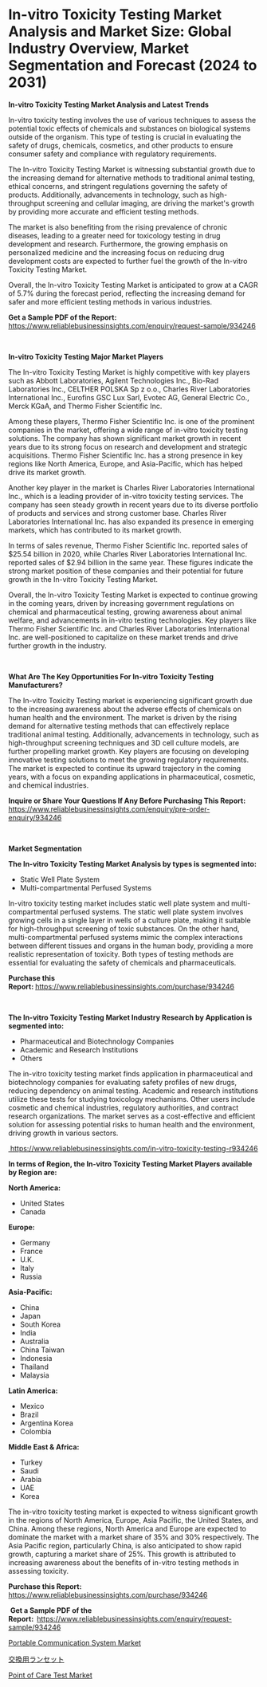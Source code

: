 <p><h1>In-vitro Toxicity Testing Market Analysis and Market Size: Global Industry Overview, Market Segmentation and Forecast (2024 to 2031)</h1></p><p><strong>In-vitro Toxicity Testing Market Analysis and Latest Trends</strong></p>
<p><p>In-vitro toxicity testing involves the use of various techniques to assess the potential toxic effects of chemicals and substances on biological systems outside of the organism. This type of testing is crucial in evaluating the safety of drugs, chemicals, cosmetics, and other products to ensure consumer safety and compliance with regulatory requirements.</p><p>The In-vitro Toxicity Testing Market is witnessing substantial growth due to the increasing demand for alternative methods to traditional animal testing, ethical concerns, and stringent regulations governing the safety of products. Additionally, advancements in technology, such as high-throughput screening and cellular imaging, are driving the market's growth by providing more accurate and efficient testing methods.</p><p>The market is also benefiting from the rising prevalence of chronic diseases, leading to a greater need for toxicology testing in drug development and research. Furthermore, the growing emphasis on personalized medicine and the increasing focus on reducing drug development costs are expected to further fuel the growth of the In-vitro Toxicity Testing Market.</p><p>Overall, the In-vitro Toxicity Testing Market is anticipated to grow at a CAGR of 5.7% during the forecast period, reflecting the increasing demand for safer and more efficient testing methods in various industries.</p></p>
<p><strong>Get a Sample PDF of the Report:&nbsp;</strong> <a href="https://www.reliablebusinessinsights.com/enquiry/request-sample/934246">https://www.reliablebusinessinsights.com/enquiry/request-sample/934246</a></p>
<p>&nbsp;</p>
<p><strong>In-vitro Toxicity Testing Major Market Players</strong></p>
<p><p>The In-vitro Toxicity Testing Market is highly competitive with key players such as Abbott Laboratories, Agilent Technologies Inc., Bio-Rad Laboratories Inc., CELTHER POLSKA Sp z o.o., Charles River Laboratories International Inc., Eurofins GSC Lux Sarl, Evotec AG, General Electric Co., Merck KGaA, and Thermo Fisher Scientific Inc.</p><p>Among these players, Thermo Fisher Scientific Inc. is one of the prominent companies in the market, offering a wide range of in-vitro toxicity testing solutions. The company has shown significant market growth in recent years due to its strong focus on research and development and strategic acquisitions. Thermo Fisher Scientific Inc. has a strong presence in key regions like North America, Europe, and Asia-Pacific, which has helped drive its market growth.</p><p>Another key player in the market is Charles River Laboratories International Inc., which is a leading provider of in-vitro toxicity testing services. The company has seen steady growth in recent years due to its diverse portfolio of products and services and strong customer base. Charles River Laboratories International Inc. has also expanded its presence in emerging markets, which has contributed to its market growth.</p><p>In terms of sales revenue, Thermo Fisher Scientific Inc. reported sales of $25.54 billion in 2020, while Charles River Laboratories International Inc. reported sales of $2.94 billion in the same year. These figures indicate the strong market position of these companies and their potential for future growth in the In-vitro Toxicity Testing Market.</p><p>Overall, the In-vitro Toxicity Testing Market is expected to continue growing in the coming years, driven by increasing government regulations on chemical and pharmaceutical testing, growing awareness about animal welfare, and advancements in in-vitro testing technologies. Key players like Thermo Fisher Scientific Inc. and Charles River Laboratories International Inc. are well-positioned to capitalize on these market trends and drive further growth in the industry.</p></p>
<p>&nbsp;</p>
<p><strong>What Are The Key Opportunities For In-vitro Toxicity Testing Manufacturers?</strong></p>
<p><p>The In-vitro Toxicity Testing market is experiencing significant growth due to the increasing awareness about the adverse effects of chemicals on human health and the environment. The market is driven by the rising demand for alternative testing methods that can effectively replace traditional animal testing. Additionally, advancements in technology, such as high-throughput screening techniques and 3D cell culture models, are further propelling market growth. Key players are focusing on developing innovative testing solutions to meet the growing regulatory requirements. The market is expected to continue its upward trajectory in the coming years, with a focus on expanding applications in pharmaceutical, cosmetic, and chemical industries.</p></p>
<p><strong>Inquire or Share Your Questions If Any Before Purchasing This Report:</strong> <a href="https://www.reliablebusinessinsights.com/enquiry/pre-order-enquiry/934246">https://www.reliablebusinessinsights.com/enquiry/pre-order-enquiry/934246</a></p>
<p>&nbsp;</p>
<p><strong>Market Segmentation</strong></p>
<p><strong>The In-vitro Toxicity Testing Market Analysis by types is segmented into:</strong></p>
<p><ul><li>Static Well Plate System</li><li>Multi-compartmental Perfused Systems</li></ul></p>
<p><p>In-vitro toxicity testing market includes static well plate system and multi-compartmental perfused systems. The static well plate system involves growing cells in a single layer in wells of a culture plate, making it suitable for high-throughput screening of toxic substances. On the other hand, multi-compartmental perfused systems mimic the complex interactions between different tissues and organs in the human body, providing a more realistic representation of toxicity. Both types of testing methods are essential for evaluating the safety of chemicals and pharmaceuticals.</p></p>
<p><strong>Purchase this Report:&nbsp;</strong><a href="https://www.reliablebusinessinsights.com/purchase/934246">https://www.reliablebusinessinsights.com/purchase/934246</a></p>
<p>&nbsp;</p>
<p><strong>The In-vitro Toxicity Testing Market Industry Research by Application is segmented into:</strong></p>
<p><ul><li>Pharmaceutical and Biotechnology Companies</li><li>Academic and Research Institutions</li><li>Others</li></ul></p>
<p><p>The in-vitro toxicity testing market finds application in pharmaceutical and biotechnology companies for evaluating safety profiles of new drugs, reducing dependency on animal testing. Academic and research institutions utilize these tests for studying toxicology mechanisms. Other users include cosmetic and chemical industries, regulatory authorities, and contract research organizations. The market serves as a cost-effective and efficient solution for assessing potential risks to human health and the environment, driving growth in various sectors.</p></p>
<p><a href="https://www.reliablebusinessinsights.com/in-vitro-toxicity-testing-r934246">&nbsp;https://www.reliablebusinessinsights.com/in-vitro-toxicity-testing-r934246</a></p>
<p><strong>In terms of Region, the In-vitro Toxicity Testing Market Players available by Region are:</strong></p>
<p>
    <p> <strong> North America: </strong>
        <ul>
            <li>United States</li>
            <li>Canada</li>
        </ul>
        </p> 
    <p> <strong> Europe: </strong>
        <ul>
            <li>Germany</li>
            <li>France</li>
            <li>U.K.</li>
            <li>Italy</li>
            <li>Russia</li>
        </ul>
        </p> 
    <p> <strong> Asia-Pacific: </strong>
        <ul>
            <li>China</li>
            <li>Japan</li>
            <li>South Korea</li>
            <li>India</li>
            <li>Australia</li>
            <li>China Taiwan</li>
            <li>Indonesia</li>
            <li>Thailand</li>
            <li>Malaysia</li>
        </ul>
        </p> 
    <p> <strong> Latin America: </strong>
        <ul>
            <li>Mexico</li>
            <li>Brazil</li>
            <li>Argentina Korea</li>
            <li>Colombia</li>
        </ul>
        </p> 
    <p> <strong> Middle East & Africa: </strong>
        <ul>
            <li>Turkey</li>
            <li>Saudi</li>
            <li>Arabia</li>
            <li>UAE</li>
            <li>Korea</li>
        </ul>
    </p>
    </p>
<p><p>The in-vitro toxicity testing market is expected to witness significant growth in the regions of North America, Europe, Asia Pacific, the United States, and China. Among these regions, North America and Europe are expected to dominate the market with a market share of 35% and 30% respectively. The Asia Pacific region, particularly China, is also anticipated to show rapid growth, capturing a market share of 25%. This growth is attributed to increasing awareness about the benefits of in-vitro testing methods in assessing toxicity.</p></p>
<p><strong>Purchase this Report: </strong><a href="https://www.reliablebusinessinsights.com/purchase/934246">https://www.reliablebusinessinsights.com/purchase/934246</a></p>
<p>&nbsp;<strong>Get a Sample PDF of the Report:&nbsp;&nbsp;</strong><a href="https://www.reliablebusinessinsights.com/enquiry/request-sample/934246">https://www.reliablebusinessinsights.com/enquiry/request-sample/934246</a></p>
<p><strong></strong></p>
<p><p><a href="https://github.com/marlinacrngin/Market-Research-Report-List-1/blob/main/portable-communication-system-market.md">Portable Communication System Market</a></p><p><a href="https://github.com/pepo3k/Market-Research-Report-List-2/blob/main/9177624178932.md">交換用ランセット</a></p><p><a href="https://github.com/KeeganBarrows2023/Market-Research-Report-List-2/blob/main/point-of-care-test-market.md">Point of Care Test Market</a></p></p>